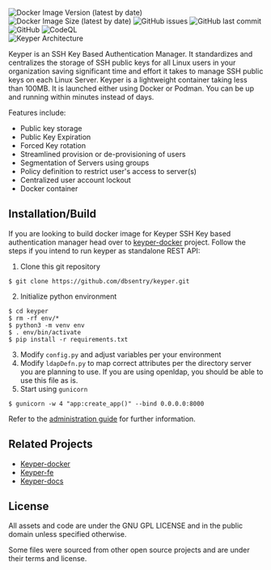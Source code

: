 ![Docker Image Version (latest by date)](https://img.shields.io/docker/v/dbsentry/keyper)
![Docker Image Size (latest by date)](https://img.shields.io/docker/image-size/dbsentry/keyper)
![GitHub issues](https://img.shields.io/github/issues/dbsentry/keyper)
![GitHub last commit](https://img.shields.io/github/last-commit/dbsentry/keyper)
![GitHub](https://img.shields.io/github/license/dbsentry/keyper)
![CodeQL](https://github.com/dbsentry/keyper/workflows/CodeQL/badge.svg)  
![Keyper Architecture](https://keyper.dbsentry.com/media/keyper.png)  

Keyper is an SSH Key Based Authentication Manager. It standardizes and centralizes the storage of SSH public keys for all Linux users in your organization saving significant time and effort it takes to manage SSH public keys on each Linux Server. Keyper is a lightweight container taking less than 100MB. It is launched either using Docker or Podman. You can be up and running within minutes instead of days.

Features include:
- Public key storage
- Public Key Expiration
- Forced Key rotation
- Streamlined provision or de-provisioning of users
- Segmentation of Servers using groups
- Policy definition to restrict user's access to server(s)
- Centralized user account lockout
- Docker container

## Installation/Build
If you are looking to build docker image for Keyper SSH Key based authentication manager head over to [keyper-docker](https://github.com/dbsentry/keyper-docker) project.
Follow the steps if you intend to run keyper as standalone REST API:
1. Clone this git repository
```console
$ git clone https://github.com/dbsentry/keyper.git
```
2. Initialize python environment
```console
$ cd keyper
$ rm -rf env/*
$ python3 -m venv env
$ . env/bin/activate
$ pip install -r requirements.txt
```
3. Modify ```config.py``` and adjust variables per your environment
4. Modify ```ldapDefn.py``` to map correct attributes per the directory server you are planning to use. If you are using openldap, you should be able to use this file as is. 
5. Start using ```gunicorn```
```console
$ gunicorn -w 4 "app:create_app()" --bind 0.0.0.0:8000
```
Refer to the [administration guide](https://keyper.dbsentry.com/docs/) for further information.

## Related Projects
- [Keyper-docker](https://github.com/dbsentry/keyper-docker)
- [Keyper-fe](https://github.com/dbsentry/keyper-fe)
- [Keyper-docs](https://github.com/dbsentry/keyper-docs)

## License
All assets and code are under the GNU GPL LICENSE and in the public domain unless specified otherwise.

Some files were sourced from other open source projects and are under their terms and license.
